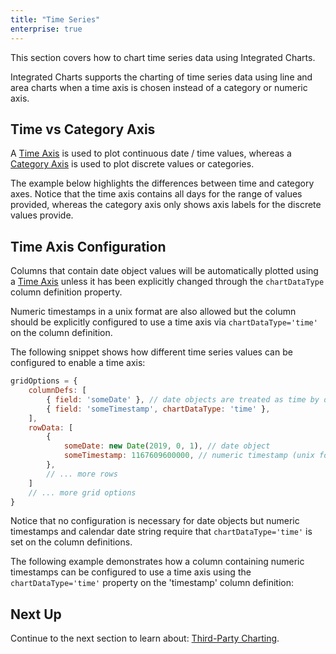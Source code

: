 ```yaml
---
title: "Time Series"
enterprise: true
---
```


This section covers how to chart time series data using Integrated Charts.

Integrated Charts supports the charting of time series data using line and area charts when a time axis is chosen instead of a category or numeric axis.

## Time vs Category Axis

A [Time Axis](../charts-axes/#time-axis) is used to plot continuous date / time values, whereas a [Category Axis](../charts-axes/#category-axis) is used to plot discrete values or
    categories.


The example below highlights the differences between time and category axes. Notice that the time axis contains all
    days for the range of values provided, whereas the category axis only shows axis labels for the discrete values
    provide.


<grid-example title='Time vs Category Axis' name='time-vs-category' type='generated' options='{ "exampleHeight": 740, "enterprise": true, "extras": ["momentjs"] }'></grid-example>

## Time Axis Configuration

Columns that contain date object values will be automatically plotted using a [Time Axis](../charts-axes/#time-axis) unless it has been explicitly changed through the `chartDataType` column definition property.

Numeric timestamps in a unix format are also allowed but the column should be explicitly configured to use a time axis via `chartDataType='time'` on the column definition.

The following snippet shows how different time series values can be configured to enable a time axis:

```js
gridOptions = {
    columnDefs: [
        { field: 'someDate' }, // date objects are treated as time by default
        { field: 'someTimestamp', chartDataType: 'time' },
    ],
    rowData: [
        {
            someDate: new Date(2019, 0, 1), // date object
            someTimestamp: 1167609600000, // numeric timestamp (unix format)
        },
        // ... more rows
    ]
    // ... more grid options
}
```

Notice that no configuration is necessary for date objects but numeric timestamps and calendar date string require
that `chartDataType='time'` is set on the column definitions.


The following example demonstrates how a column containing numeric timestamps can be configured to use a time axis using the `chartDataType='time'` property on the 'timestamp' column definition:


<grid-example title='Time Axis Configuration' name='time-axis-config' type='generated' options='{ "exampleHeight": 740, "enterprise": true, "extras": ["momentjs"] }'></grid-example>


## Next Up

Continue to the next section to learn about: [Third-Party Charting](../third-party-charting/).

